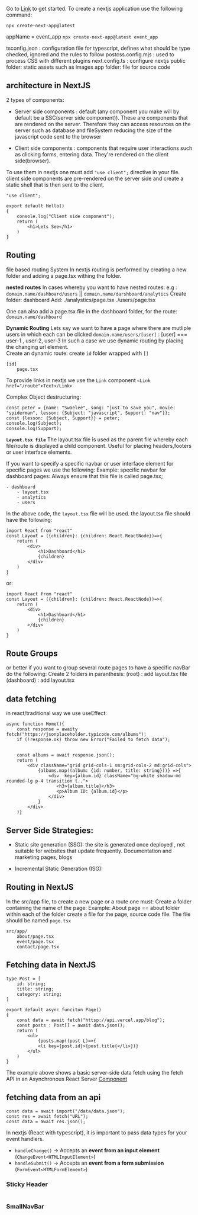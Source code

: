 Go to [Link](https://nextjs.org/docs/app/getting-started/installation) to get started.
To create a nextjs application use the following command:
```
npx create-next-app@latest 
```

appName = event_app
``npx create-next-app@latest event_app``


tsconfig.json : configuration file for typescript, defines what should be type checked, ignored and the rules to follow
postcss.config.mjs : used to process CSS with different plugins
next.config.ts : configure nextjs
public folder: static assets such as images 
app folder: file for source code 


## architecture in NextJS
2 types of components:
- Server side components : default (any component you make will by default be a SSC(server side component)).  These are components that are rendered on the server. Therefore they can access resources on the server such as database and fileSystem reducing the size of the javascript code sent to the browser 

- Client side components : components that require user interactions such as clicking forms, entering data. They're rendered on the client side(browser).    

To use them in nextjs one must add ``"use client";`` directive in your file. client side components are pre-rendered on the server side and create a static shell that is then sent to the client. 

```
"use client";

export default Hello()
{
    console.log("Client side component");
    return (
        <h1>Lets See</h1>
    )
}
```


## Routing
file based routing System
In nextjs routing is performed by creating a new folder and adding a page.tsx withing the folder. 

**nested routes**
In cases whereby you want to have nested routes: 
e.g :      ``domain.name/dashboard/users``  ||   ``domain.name/darshboard/analytics``
Create folder: 
dashboard
Add: 
./analystics/page.tsx
./users/page.tsx

One can also add a page.tsx file in the dashboard folder, for the route: ``domain.name/dashboard``

**Dynamic Routing**
Lets say we want to have a page where there are mutliple users in which each can be clicked
``domain.name/users/[user]`` : [user] === user-1 , user-2, user-3
In such a case we use dynamic routing by placing the changing url element.  
Create an dynamic route:
create ``id`` folder wrapped with ``[]``

```
[id]
    page.tsx
```

To provide links in nextjs we use the ``Link`` component
``<Link href="/route">Text</Link>``

Complex Object destructuring:
```
const peter = {name: "Swaelee", song: "just to save you", movie: "spiderman", lesson: {Subject: "javascript", Support: "nav"}};
const {lesson: {Subject, Support}} = peter;
console.log(Subject);
console.log(Support);
```

**``Layout.tsx file``**
The layout.tsx file is used as the parent file whereby each file/route is displayed a child component. Useful for placing headers,footers or user interface elements.

If you want to specify a specific navbar or user interface element for specific pages we use the following:
Example: specific navbar for dashboard pages:
Always ensure that this file is called page.tsx;

```
- dashboard
    - layout.tsx
    - analytics
    - users
```
In the above code, the ``layout.tsx`` file will be used.
the layout.tsx file should have the following:
```
import React from "react"
const Layout = ({children}: {children: React.ReactNode})=>{
    return (
        <div>
            <h1>Dashboard</h1>
            {children}
        </div>
    )
}
```
or:
```
import React from "react"
const Layout = ({children}: {children: React.ReactNode})=>{
    return (
        <div>
            <h1>Dashboard</h1>
            {children}
        </div>
    )
}
```
## Route Groups
or better if you want to group several route pages to have a specific navBar do the following: 
Create 2 folders in paranthesis:
(root) : add layout.tsx file
(dashboard) : add layout.tsx

## data fetching
in react/traditional way we use useEffect:

```
async function Home(){
    const response = awaity fetch("https://jsonplaceholder.typicode.com/albums");
    if (!response.ok) throw new Error("Failed to fetch data");


    const albums = await response.json();
    return (
        <div className="grid grid-cols-1 sm:grid-cols-2 md:grid-cols">
            {albums.map((album: {id: number, title: string}))} =>{
                <div  key={album.id} className="bg-white shadow-md rounded-lg p-4 transition t..">
                   <h3>{album.title}</h3>
                   <p>Album ID: {album.id}</p>
                </div>
            }
        </div>
    )}

```

## Server Side Strategies:
- Static site generation (SSG): the site is generated once deployed
, not suitable for websites that update frequently. Documentation and marketing pages, blogs

- Incremental Static Generation (ISG):

 
## Routing in NextJS
In the src/app file, to create a new page or a route one must:
Create a folder containing the name of the page:
Example: About page == about folder
within each of the folder create a file for the page, source code file. The file should be named ``page.tsx``
```
src/app/
	about/page.tsx
	event/page.tsx
	contact/page.tsx
```


## Fetching data in NextJS
```
type Post = [
	id: string;
	title: string;
	category: string;
]

export default async funciton Page()
{
	const data = await fetch("httsp://api.vercel.app/blog");
	const posts : Post[] = await data.json();
	return (
		<ul>
			{posts.map((post L)=>{
			<li key={post.id}>{post.title{</li>})}
		</ul>
	)
}
```

The example above shows a basic server-side data fetch using the fetch API in an Asynchronous  React Server [Component](https://nextjs.org/docs/app/building-your-application/data-fetching/fetching)
## fetching data from an api
```
const data = await import("/data/data.json");
const res = await fetch("URL");
const data = await res.json();
```



In nextjs (React with typescript), it is important to pass data types for your event handlers.
- `handleChange()` → Accepts an **event from an input element** (`ChangeEvent<HTMLInputElement>`)
- `handleSubmit()` → Accepts an **event from a form submission** (`FormEvent<HTMLFormElement>`)

### **Sticky Header**
```

```


### **SmallNavBar**
```

```

